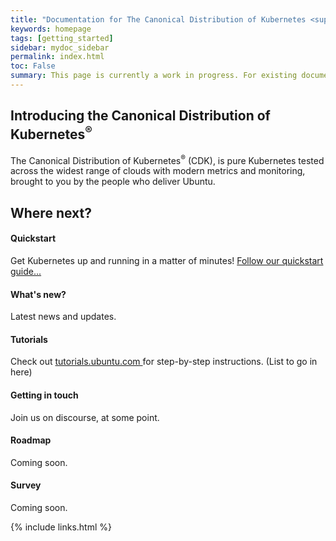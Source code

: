 ```yaml
---
title: "Documentation for The Canonical Distribution of Kubernetes <sup>&reg;</sup>"
keywords: homepage
tags: [getting_started]
sidebar: mydoc_sidebar
permalink: index.html
toc: False
summary: This page is currently a work in progress. For existing documentation, please visit <a href="https://kubernetes.io/docs/getting-started-guides/ubuntu/"> https://kubernetes.io/docs/getting-started-guides/ubuntu/ </a>
---
```


## Introducing the Canonical Distribution of Kubernetes<sup>&reg;</sup>

The Canonical Distribution of Kubernetes<sup>&reg;</sup> (CDK), is pure Kubernetes tested across
the widest range of clouds with modern metrics and monitoring, brought to you by the people who
deliver Ubuntu.

<div class="row">
 <div class="col-lg-12">
     <h2 class="page-header">Where next?</h2>
     </div>
       <div class="col-md-4">
          <div class="media">
             <div class="pull-left">
                 <span class="fa-stack fa-2x">
                       <i class="fa fa-circle fa-stack-2x text-primary"></i>
                       <i class="fa fa-power-off fa-stack-1x fa-inverse"></i>
                    </span>
                </div>
                <div class="media-body">
                    <h4 class="media-heading">Quickstart</h4>
                    <p>Get Kubernetes up and running in a matter of minutes!
                 <a href="./quickstart.html"> Follow our quickstart guide... </a></p>
                </div>
            </div>
            <div class="media">
                <div class="pull-left">
                    <span class="fa-stack fa-2x">
                          <i class="fa fa-circle fa-stack-2x text-primary"></i>
                          <i class="fa fa-newspaper-o fa-stack-1x fa-inverse"></i>
                    </span>
                </div>
                <div class="media-body">
                    <h4 class="media-heading">What's new?</h4>
                    <p>Latest news and updates.</p>
                </div>
            </div>
            <div class="media">
                <div class="pull-left">
                    <span class="fa-stack fa-2x">
                          <i class="fa fa-circle fa-stack-2x text-primary"></i>
                          <i class="fa fa-graduation-cap fa-stack-1x fa-inverse"></i>
                    </span>
                </div>
                <div class="media-body">
                    <h4 class="media-heading">Tutorials</h4>
                 <p> Check out <a href="https://tutorials.ubuntu.com"> tutorials.ubuntu.com </a> for step-by-step instructions. (List to go in here)</p>
                </div>
            </div>
        </div>
        <div class="col-md-4">
            <div class="media">
                <div class="pull-left">
                    <span class="fa-stack fa-2x">
                          <i class="fa fa-circle fa-stack-2x text-primary"></i>
                          <i class="fa fa-comments-o fa-stack-1x fa-inverse"></i>
                    </span>
                </div>
                <div class="media-body">
                    <h4 class="media-heading">Getting in touch</h4>
                    <p>Join us on discourse, at some point.</p>
                </div>
            </div>
            <div class="media">
                <div class="pull-left">
                    <span class="fa-stack fa-2x">
                          <i class="fa fa-circle fa-stack-2x text-primary"></i>
                          <i class="fa fa-bomb fa-stack-1x fa-inverse"></i>
                    </span>
                </div>
                <div class="media-body">
                    <h4 class="media-heading"> Roadmap</h4>
                    <p>Coming soon.</p>
                </div>
            </div>
            <div class="media">
                <div class="pull-left">
                    <span class="fa-stack fa-2x">
                          <i class="fa fa-circle fa-stack-2x text-primary"></i>
                          <i class="fa fa-clipboard fa-stack-1x fa-inverse"></i>
                    </span>
                </div>
                <div class="media-body">
                    <h4 class="media-heading">Survey</h4>
                    <p>Coming soon.</p>
                </div>
            </div>
        </div>
</div>

{% include links.html %}
